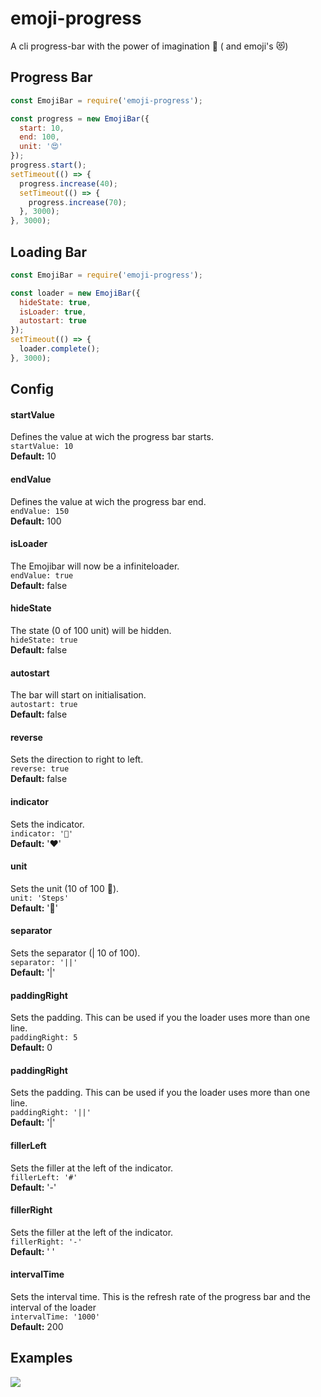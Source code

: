 # emoji-progress

A cli progress-bar with the power of imagination 🌈 ( and emoji's 😻)

## Progress Bar

```javascript
const EmojiBar = require('emoji-progress');

const progress = new EmojiBar({
  start: 10,
  end: 100,
  unit: '😍'
});
progress.start();
setTimeout(() => {
  progress.increase(40);
  setTimeout(() => {
    progress.increase(70);
  }, 3000);
}, 3000);
```

## Loading Bar

```javascript
const EmojiBar = require('emoji-progress');

const loader = new EmojiBar({
  hideState: true,
  isLoader: true,
  autostart: true
});
setTimeout(() => {
  loader.complete();
}, 3000);
```

## Config

#### startValue

Defines the value at wich the progress bar starts.  
`startValue: 10`  
**Default:** 10

#### endValue

Defines the value at wich the progress bar end.  
`endValue: 150`  
**Default:** 100

#### isLoader

The Emojibar will now be a infiniteloader.  
`endValue: true`  
**Default:** false

#### hideState

The state (0 of 100 unit) will be hidden.  
`hideState: true`  
**Default:** false

#### autostart

The bar will start on initialisation.  
`autostart: true`  
**Default:** false

#### reverse

Sets the direction to right to left.  
`reverse: true`  
**Default:** false

#### indicator

Sets the indicator.  
`indicator: '🤩'`  
**Default:** '❤️'

#### unit

Sets the unit (10 of 100 🍌).  
`unit: 'Steps'`  
**Default:** '🍌'

#### separator

Sets the separator (| 10 of 100).  
`separator: '||'`  
**Default:** '|'

#### paddingRight

Sets the padding. This can be used if you the loader uses more than one line.  
`paddingRight: 5`  
**Default:** 0

#### paddingRight

Sets the padding. This can be used if you the loader uses more than one line.  
`paddingRight: '||'`  
**Default:** '|'

#### fillerLeft

Sets the filler at the left of the indicator.  
`fillerLeft: '#'`  
**Default:** '-'

#### fillerRight

Sets the filler at the left of the indicator.  
`fillerRight: '-'`  
**Default:** ' '

#### intervalTime

Sets the interval time. This is the refresh rate of the progress bar and the interval of the loader  
`intervalTime: '1000'`  
**Default:** 200


## Examples

![](img/banana.gif)
